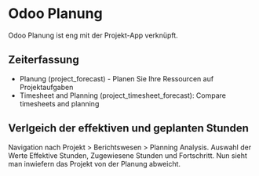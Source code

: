 # Odoo Planung
Odoo Planung ist eng mit der Projekt-App verknüpft.

## Zeiterfassung

* Planung (project_forecast) - 	Planen Sie Ihre Ressourcen auf Projektaufgaben 
* Timesheet and Planning (project_timesheet_forecast): Compare timesheets and planning

## Verlgeich der effektiven und geplanten Stunden

Navigation nach Projekt > Berichtswesen > Planning Analysis. Auswahl der Werte Effektive Stunden, Zugewiesene Stunden und Fortschritt. Nun sieht man inwiefern das Projekt von der Planung abweicht.